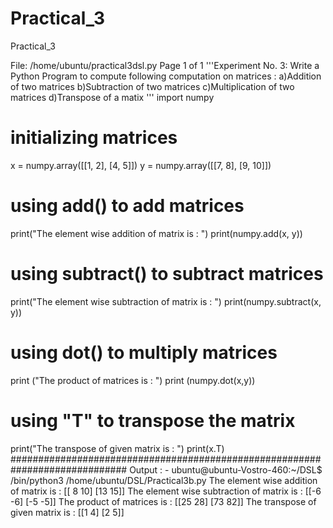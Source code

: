 # Practical_3
Practical_3

File: /home/ubuntu/practical3dsl.py Page 1 of 1
'''Experiment No. 3: Write a Python Program to compute following computation on matrices :
a)Addition of two matrices
b)Subtraction of two matrices
c)Multiplication of two matrices
d)Transpose of a matix
'''
import numpy
# initializing matrices
x = numpy.array([[1, 2], [4, 5]])
y = numpy.array([[7, 8], [9, 10]])
# using add() to add matrices
print("The element wise addition of matrix is : ")
print(numpy.add(x, y))
# using subtract() to subtract matrices
print("The element wise subtraction of matrix is : ")
print(numpy.subtract(x, y))
# using dot() to multiply matrices
print ("The product of matrices is : ")
print (numpy.dot(x,y))
# using "T" to transpose the matrix
print("The transpose of given matrix is : ")
print(x.T)
#############################################################################
Output : -
ubuntu@ubuntu-Vostro-460:~/DSL$ /bin/python3 /home/ubuntu/DSL/Practical3b.py
The element wise addition of matrix is :
[[ 8 10]
[13 15]]
The element wise subtraction of matrix is :
[[-6 -6]
[-5 -5]]
The product of matrices is :
[[25 28]
[73 82]]
The transpose of given matrix is :
[[1 4]
[2 5]]
